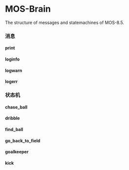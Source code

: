 # MOS-Brain

The structure of messages and statemachines of MOS-8.5.

### 消息

#### print

#### loginfo

#### logwarn

#### logerr

### 状态机

#### chase_ball

#### dribble

#### find_ball

#### go_back_to_field

#### goalkeeper

#### kick

